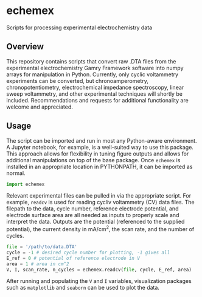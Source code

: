 # echemex
Scripts for processing experimental electrochemistry data

## Overview
This repository contains scripts that convert raw .DTA files from the experimental electrochemistry Gamry Framework software into numpy arrays for manipulation in Python.
Currently, only cyclic voltammetry experiments can be converted, but chronoamperometry, chronopotentiometry, electrochemical impedance spectroscopy, linear sweep voltammetry, and other experimental techniques will shortly be included. 
Recommendations and requests for additional functionality are welcome and appreciated.

## Usage
The script can be imported and run in most any Python-aware environment.
A Jupyter notebook, for example, is a well-suited way to use this package.
This approach allows for flexibility in tuning figure outputs and allows for additional manipulations on top of the base package.
Once `echemex` is installed in an appropriate location in PYTHONPATH, it can be imported as normal.

```python
import echemex
```

Relevant experimental files can be pulled in via the appropriate script.
For example, `readcv` is used for reading cycliv voltammetry (CV) data files.
The filepath to the data, cycle number, reference electrode potential, and electrode surface area are all needed as inputs to properly scale and interpret the data.
Outputs are the potential (referenced to the supplied potential), the current density in mA/cm<sup>2</sup>, the scan rate, and the number of cycles. 

```python
file = '/path/to/data.DTA'
cycle = -1 # desired cycle number for plotting, -1 gives all
E_ref = 0 # potential of reference electrode in V
area = 1 # area in cm^2
V, I, scan_rate, n_cycles = echemex.readcv(file, cycle, E_ref, area)
```

After running and populating the `V` and `I` variables, visualization packages such as `matplotlib` and `seaborn` can be used to plot the data.
